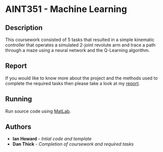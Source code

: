 # AINT351 - Machine Learning
## Description

This coursework consisted of 5 tasks that resulted in a simple kinematic controller that operates a simulated 2-joint revolute arm and trace a path through a maze using a neural network and the Q-Learning algorithm.

## Report
If you would like to know more about the project and the methods used to complete the required tasks then please take a look at my [report](https://github.com/danthick/AINT351/blob/master/AINT351%20Report%20-%2010555972.pdf).

## Running
Run source code using [MatLab]().

## Authors

* **Ian Howard** - *Intial code and template*
* **Dan Thick** - *Completion of coursework and required tasks*

